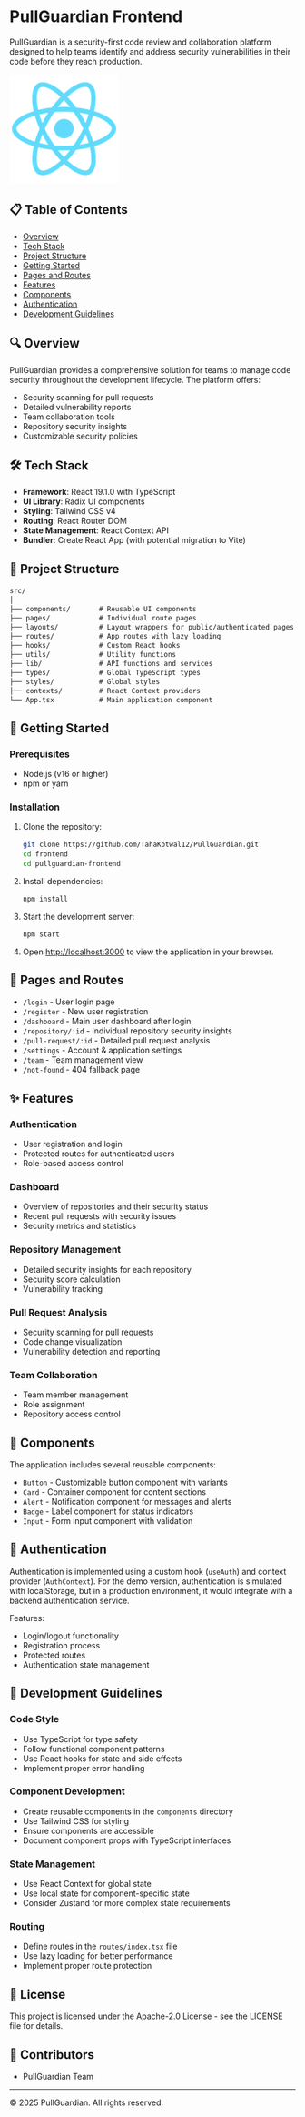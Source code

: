 # PullGuardian Frontend

PullGuardian is a security-first code review and collaboration platform designed to help teams identify and address security vulnerabilities in their code before they reach production.

![PullGuardian Logo](public/logo192.png)

## 📋 Table of Contents

- [Overview](#overview)
- [Tech Stack](#tech-stack)
- [Project Structure](#project-structure)
- [Getting Started](#getting-started)
- [Pages and Routes](#pages-and-routes)
- [Features](#features)
- [Components](#components)
- [Authentication](#authentication)
- [Development Guidelines](#development-guidelines)

## 🔍 Overview

PullGuardian provides a comprehensive solution for teams to manage code security throughout the development lifecycle. The platform offers:

- Security scanning for pull requests
- Detailed vulnerability reports
- Team collaboration tools
- Repository security insights
- Customizable security policies

## 🛠️ Tech Stack

- **Framework**: React 19.1.0 with TypeScript
- **UI Library**: Radix UI components
- **Styling**: Tailwind CSS v4
- **Routing**: React Router DOM
- **State Management**: React Context API
- **Bundler**: Create React App (with potential migration to Vite)

## 📁 Project Structure

```
src/
│
├── components/       # Reusable UI components
├── pages/            # Individual route pages
├── layouts/          # Layout wrappers for public/authenticated pages
├── routes/           # App routes with lazy loading
├── hooks/            # Custom React hooks
├── utils/            # Utility functions
├── lib/              # API functions and services
├── types/            # Global TypeScript types
├── styles/           # Global styles
├── contexts/         # React Context providers
└── App.tsx           # Main application component
```

## 🚀 Getting Started

### Prerequisites

- Node.js (v16 or higher)
- npm or yarn

### Installation

1. Clone the repository:
   ```bash
   git clone https://github.com/TahaKotwal12/PullGuardian.git
   cd frontend
   cd pullguardian-frontend
   ```

2. Install dependencies:
   ```bash
   npm install
   ```

3. Start the development server:
   ```bash
   npm start
   ```

4. Open [http://localhost:3000](http://localhost:3000) to view the application in your browser.

## 📄 Pages and Routes

- `/login` - User login page
- `/register` - New user registration
- `/dashboard` - Main user dashboard after login
- `/repository/:id` - Individual repository security insights
- `/pull-request/:id` - Detailed pull request analysis
- `/settings` - Account & application settings
- `/team` - Team management view
- `/not-found` - 404 fallback page

## ✨ Features

### Authentication

- User registration and login
- Protected routes for authenticated users
- Role-based access control

### Dashboard

- Overview of repositories and their security status
- Recent pull requests with security issues
- Security metrics and statistics

### Repository Management

- Detailed security insights for each repository
- Security score calculation
- Vulnerability tracking

### Pull Request Analysis

- Security scanning for pull requests
- Code change visualization
- Vulnerability detection and reporting

### Team Collaboration

- Team member management
- Role assignment
- Repository access control

## 🧩 Components

The application includes several reusable components:

- `Button` - Customizable button component with variants
- `Card` - Container component for content sections
- `Alert` - Notification component for messages and alerts
- `Badge` - Label component for status indicators
- `Input` - Form input component with validation

## 🔐 Authentication

Authentication is implemented using a custom hook (`useAuth`) and context provider (`AuthContext`). For the demo version, authentication is simulated with localStorage, but in a production environment, it would integrate with a backend authentication service.

Features:
- Login/logout functionality
- Registration process
- Protected routes
- Authentication state management

## 📝 Development Guidelines

### Code Style

- Use TypeScript for type safety
- Follow functional component patterns
- Use React hooks for state and side effects
- Implement proper error handling

### Component Development

- Create reusable components in the `components` directory
- Use Tailwind CSS for styling
- Ensure components are accessible
- Document component props with TypeScript interfaces

### State Management

- Use React Context for global state
- Use local state for component-specific state
- Consider Zustand for more complex state requirements

### Routing

- Define routes in the `routes/index.tsx` file
- Use lazy loading for better performance
- Implement proper route protection

## 📄 License

This project is licensed under the Apache-2.0 License - see the LICENSE file for details.

## 👥 Contributors

- PullGuardian Team

---

© 2025 PullGuardian. All rights reserved.
